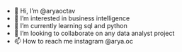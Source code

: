 - 👋 Hi, I’m @aryaoctav
- 👀 I’m interested in business intelligence
- 🌱 I’m currently learning sql and python
- 💞️ I’m looking to collaborate on any data analyst project
- 📫 How to reach me instagram @arya.oc

<!---
aryaoctav/aryaoctav is a ✨ special ✨ repository because its `README.md` (this file) appears on your GitHub profile.
You can click the Preview link to take a look at your changes.
--->
